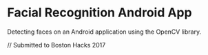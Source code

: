 # Facial Recognition Android App

Detecting faces on an Android application using the OpenCV library.

// Submitted to Boston Hacks 2017


